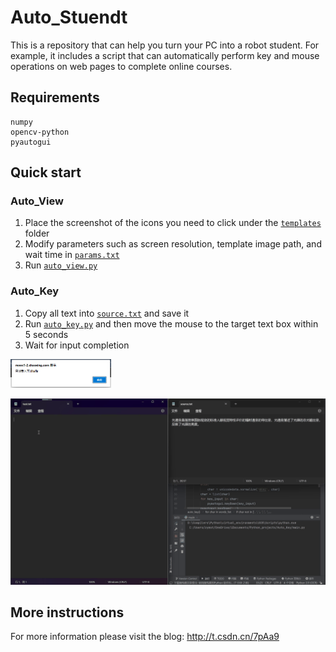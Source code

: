 # Auto_Stuendt
This is a repository that can help you turn your PC into a robot student. For example, it includes a script that can automatically perform key and mouse operations on web pages to complete online courses.

## Requirements
```
numpy
opencv-python
pyautogui
```

## Quick start
### Auto_View
1. Place the screenshot of the icons you need to click under the [`templates`](./Auto_View/) folder
2. Modify parameters such as screen resolution, template image path, and wait time in [`params.txt`](./Auto_View/params.txt)
3. Run [`auto_view.py`](./Auto_View/auto_view.txt)

### Auto_Key
1. Copy all text into [`source.txt`](./Auto_Key/source.txt) and save it
2. Run [`auto_key.py`](./Auto_Key/auto_key.py) and then move the mouse to the target text box within 5 seconds
3. Wait for input completion

<img src="./Auto_Key/figures/barrier.png" alt="barrier" style="zoom:35%;" />

![test](./Auto_Key/figures/test.gif)

## More instructions
For more information please visit the blog: http://t.csdn.cn/7pAa9
